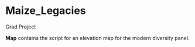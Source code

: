# Maize_Legacies
Grad Project

**Map** contains the script for an elevation map for the modern diversity panel.



